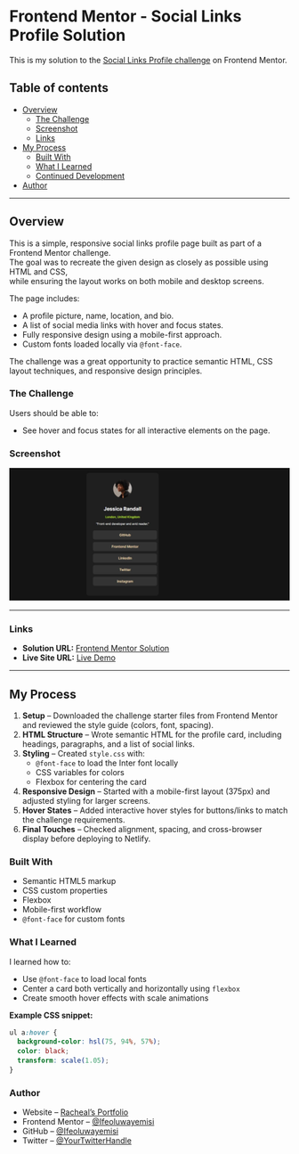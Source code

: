 # Frontend Mentor - Social Links Profile Solution

This is my solution to the [Social Links Profile challenge](https://www.frontendmentor.io/challenges/social-links-profile-UG32l9m6dQ) on Frontend Mentor.

## Table of contents

- [Overview](#overview)
  - [The Challenge](#the-challenge)
  - [Screenshot](#screenshot)
  - [Links](#links)
- [My Process](#my-process)
  - [Built With](#built-with)
  - [What I Learned](#what-i-learned)
  - [Continued Development](#continued-development)
- [Author](#author)

---

## Overview

This is a simple, responsive social links profile page built as part of a Frontend Mentor challenge.  
The goal was to recreate the given design as closely as possible using HTML and CSS,  
while ensuring the layout works on both mobile and desktop screens.  

The page includes:
- A profile picture, name, location, and bio.
- A list of social media links with hover and focus states.
- Fully responsive design using a mobile-first approach.
- Custom fonts loaded locally via `@font-face`.

The challenge was a great opportunity to practice semantic HTML, CSS layout techniques, and responsive design principles.

### The Challenge

Users should be able to:
- See hover and focus states for all interactive elements on the page.

### Screenshot

![Screenshot of my solution](./My_Screenshot.jpeg)

---

### Links

- **Solution URL:** [Frontend Mentor Solution](https://github.com/Ifeoluwayemisi/social-links-profile-main)
- **Live Site URL:** [Live Demo](https://frontendmentortrial.netlify.app/)

---

## My Process
1. **Setup** – Downloaded the challenge starter files from Frontend Mentor and reviewed the style guide (colors, font, spacing).
2. **HTML Structure** – Wrote semantic HTML for the profile card, including headings, paragraphs, and a list of social links.
3. **Styling** – Created `style.css` with:
   - `@font-face` to load the Inter font locally
   - CSS variables for colors
   - Flexbox for centering the card
4. **Responsive Design** – Started with a mobile-first layout (375px) and adjusted styling for larger screens.
5. **Hover States** – Added interactive hover styles for buttons/links to match the challenge requirements.
6. **Final Touches** – Checked alignment, spacing, and cross-browser display before deploying to Netlify.


### Built With

- Semantic HTML5 markup
- CSS custom properties
- Flexbox
- Mobile-first workflow
- `@font-face` for custom fonts

### What I Learned

I learned how to:
- Use `@font-face` to load local fonts
- Center a card both vertically and horizontally using `flexbox`
- Create smooth hover effects with scale animations

**Example CSS snippet:**
```css
ul a:hover {
  background-color: hsl(75, 94%, 57%);
  color: black;
  transform: scale(1.05);
}
```

### Author

- Website – [Racheal’s Portfolio](https://olayoderacheal.netlify.app/)
- Frontend Mentor – [@Ifeoluwayemisi](https://www.frontendmentor.io/profile/Ifeoluwayemisi)
- GitHub – [@Ifeoluwayemisi](https://github.com/Ifeoluwayemisi)
- Twitter – [@YourTwitterHandle](https://twitter.com/destinifeoluwa)
